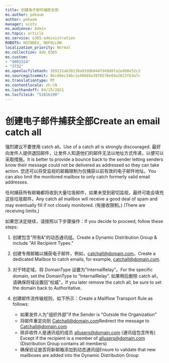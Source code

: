 ```yaml
---
title: 创建电子邮件捕获全部
ms.author: pebaum
author: pebaum
manager: scotv
ms.audience: Admin
ms.topic: article
ms.service: o365-administration
ROBOTS: NOINDEX, NOFOLLOW
localization_priority: Normal
ms.collection: Adm_O365
ms.custom:
- "9001524"
- "3732"
ms.openlocfilehash: 2b9131a620139a93ddb844fd49d8fa2ed68e52c2
ms.sourcegitcommit: 8bc60ec34bc1e40685e3976576e04a2623f63a7c
ms.translationtype: MT
ms.contentlocale: zh-CN
ms.lasthandoff: 04/15/2021
ms.locfileid: "51816190"
---
```

# <a name="create-an-email-catch-all"></a><span data-ttu-id="2ba0d-102">创建电子邮件捕获全部</span><span class="sxs-lookup"><span data-stu-id="2ba0d-102">Create an email catch all</span></span>

<span data-ttu-id="2ba0d-103">强烈建议不要使用 catch all。</span><span class="sxs-lookup"><span data-stu-id="2ba0d-103">Use of a catch all is strongly discouraged.</span></span> <span data-ttu-id="2ba0d-104">最好向发件人提供退回邮件，让发件人知道他们的邮件无法以地址方式传递，以便可以采取措施。</span><span class="sxs-lookup"><span data-stu-id="2ba0d-104">It is better to provide a bounce back to the sender letting senders know their message could not be delivered as addressed so they can take action.</span></span> <span data-ttu-id="2ba0d-105">您还可以将受监视的邮箱限制为仅捕获以前有效的电子邮件地址。</span><span class="sxs-lookup"><span data-stu-id="2ba0d-105">You can also limit the monitored mailbox to only catch formerly valid email addresses.</span></span> 

<span data-ttu-id="2ba0d-106">任何捕获所有邮箱都将收到大量垃圾邮件，如果未受到密切监视，最终可能会填充这些垃圾邮件。</span><span class="sxs-lookup"><span data-stu-id="2ba0d-106">Any catch all mailbox will receive a good deal of spam and may eventually fill if not closely monitored.</span></span> <span data-ttu-id="2ba0d-107"> (有接收限制。) </span><span class="sxs-lookup"><span data-stu-id="2ba0d-107">(There are receiving limits.)</span></span> 

<span data-ttu-id="2ba0d-108">如果您决定继续，请按照以下步骤操作：</span><span class="sxs-lookup"><span data-stu-id="2ba0d-108">If you decide to proceed, follow these steps:</span></span>

1. <span data-ttu-id="2ba0d-109">创建包含"所有&"的动态通讯组。</span><span class="sxs-lookup"><span data-stu-id="2ba0d-109">Create a Dynamic Distribution Group & include "All Recipient Types."</span></span>

2. <span data-ttu-id="2ba0d-110">创建专用邮箱以捕获电子邮件，例如，catchall@domain.com。</span><span class="sxs-lookup"><span data-stu-id="2ba0d-110">Create a dedicated Mailbox to catch emails, for example, catchall@domain.com.</span></span>

3. <span data-ttu-id="2ba0d-111">对于特定域，将 DomainType 设置为"InternalRelay"。</span><span class="sxs-lookup"><span data-stu-id="2ba0d-111">For the specific domain, set the DomainType to “InternalRelay”.</span></span> <span data-ttu-id="2ba0d-112">如果稍后删除 catch all，请确保将域设置回"权威"。</span><span class="sxs-lookup"><span data-stu-id="2ba0d-112">If you later remove the catch all, be sure to set the domain back to Authoritative.</span></span>

4. <span data-ttu-id="2ba0d-113">创建邮件流传输规则，如下所示：</span><span class="sxs-lookup"><span data-stu-id="2ba0d-113">Create a Mailflow Transport Rule as follows:</span></span>

    - <span data-ttu-id="2ba0d-114">如果发件人为"组织外部"</span><span class="sxs-lookup"><span data-stu-id="2ba0d-114">If the Sender is "Outside the Organization"</span></span>
    - <span data-ttu-id="2ba0d-115">将邮件重定向到 Catchall@domain.com</span><span class="sxs-lookup"><span data-stu-id="2ba0d-115">Redirect the message to Catchall@domain.com</span></span>
    - <span data-ttu-id="2ba0d-116">除非收件人是通讯组的成员 allusers@domain.com (通讯组包含所有) </span><span class="sxs-lookup"><span data-stu-id="2ba0d-116">Except if the recipient is a member of allusers@domain.com (Distribution Group contains all members)</span></span>
    - <span data-ttu-id="2ba0d-117">确保验证是否将新邮箱添加到动态通讯组</span><span class="sxs-lookup"><span data-stu-id="2ba0d-117">Ensure to validate that new mailboxes are added into the Dynamic Distribution Group</span></span>
